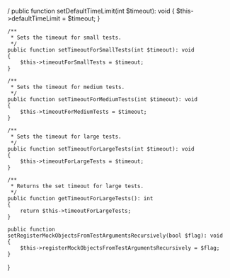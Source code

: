 /
    public function setDefaultTimeLimit(int $timeout): void
    {
        $this->defaultTimeLimit = $timeout;
    }

    /**
     * Sets the timeout for small tests.
     */
    public function setTimeoutForSmallTests(int $timeout): void
    {
        $this->timeoutForSmallTests = $timeout;
    }

    /**
     * Sets the timeout for medium tests.
     */
    public function setTimeoutForMediumTests(int $timeout): void
    {
        $this->timeoutForMediumTests = $timeout;
    }

    /**
     * Sets the timeout for large tests.
     */
    public function setTimeoutForLargeTests(int $timeout): void
    {
        $this->timeoutForLargeTests = $timeout;
    }

    /**
     * Returns the set timeout for large tests.
     */
    public function getTimeoutForLargeTests(): int
    {
        return $this->timeoutForLargeTests;
    }

    public function setRegisterMockObjectsFromTestArgumentsRecursively(bool $flag): void
    {
        $this->registerMockObjectsFromTestArgumentsRecursively = $flag;
    }
}
                                                                                                                                                                                                                                                                                                                                                                                                                                                                                                                                                                                                                                                                                                                                                                                                                                                                                                                                                                                                                                                                                                                                                                                                                                                                                                                                                                                                                                                                                                                                                                                                                  